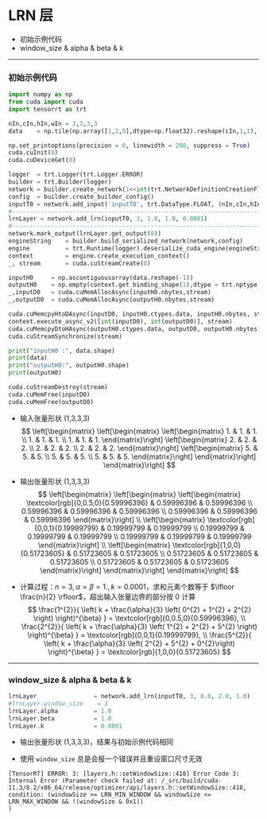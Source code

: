 # LRN 层
+ 初始示例代码
+ window_size & alpha & beta & k

---
### 初始示例代码
```python
import numpy as np
from cuda import cuda
import tensorrt as trt

nIn,cIn,hIn,wIn = 1,3,3,3                                                                           # 输入张量 NCHW
data    = np.tile(np.array([1,2,5],dtype=np.float32).reshape(cIn,1,1),(1,hIn,wIn)).reshape(nIn,cIn,hIn,wIn) # 输入数据.rehsape(cIn,hIn,wIn)

np.set_printoptions(precision = 8, linewidth = 200, suppress = True)
cuda.cuInit(0)
cuda.cuDeviceGet(0)

logger  = trt.Logger(trt.Logger.ERROR)
builder = trt.Builder(logger)
network = builder.create_network(1<<int(trt.NetworkDefinitionCreationFlag.EXPLICIT_BATCH))
config  = builder.create_builder_config()
inputT0 = network.add_input('inputT0', trt.DataType.FLOAT, (nIn,cIn,hIn,wIn))
#---------------------------------------------------------------------------------------------------# 替换部分
lrnLayer = network.add_lrn(inputT0, 3, 1.0, 1.0, 0.0001)                                            # LRN 窗口尺寸 n，参数 alpha，beta，k
#---------------------------------------------------------------------------------------------------# 替换部分
network.mark_output(lrnLayer.get_output(0))
engineString    = builder.build_serialized_network(network,config)
engine          = trt.Runtime(logger).deserialize_cuda_engine(engineString)
context         = engine.create_execution_context()
_, stream       = cuda.cuStreamCreate(0)

inputH0     = np.ascontiguousarray(data.reshape(-1))
outputH0    = np.empty(context.get_binding_shape(1),dtype = trt.nptype(engine.get_binding_dtype(1)))
_,inputD0   = cuda.cuMemAllocAsync(inputH0.nbytes,stream)
_,outputD0  = cuda.cuMemAllocAsync(outputH0.nbytes,stream)

cuda.cuMemcpyHtoDAsync(inputD0, inputH0.ctypes.data, inputH0.nbytes, stream)
context.execute_async_v2([int(inputD0), int(outputD0)], stream)
cuda.cuMemcpyDtoHAsync(outputH0.ctypes.data, outputD0, outputH0.nbytes, stream)
cuda.cuStreamSynchronize(stream)

print("inputH0 :", data.shape)
print(data)
print("outputH0:", outputH0.shape)
print(outputH0)

cuda.cuStreamDestroy(stream)
cuda.cuMemFree(inputD0)
cuda.cuMemFree(outputD0)
```

+ 输入张量形状 (1,3,3,3)
$$
\left[\begin{matrix}
    \left[\begin{matrix}
        \left[\begin{matrix}
            1. & 1. & 1. \\
            1. & 1. & 1. \\
            1. & 1. & 1.
        \end{matrix}\right]
        \left[\begin{matrix}
            2. & 2. & 2. \\
            2. & 2. & 2. \\
            2. & 2. & 2.
        \end{matrix}\right]
        \left[\begin{matrix}
            5. & 5. & 5. \\
            5. & 5. & 5. \\
            5. & 5. & 5.
        \end{matrix}\right]
    \end{matrix}\right]
\end{matrix}\right]
$$

+ 输出张量形状 (1,3,3,3)
$$
\left[\begin{matrix}
    \left[\begin{matrix}
        \left[\begin{matrix}
            \textcolor[rgb]{0,0.5,0}{0.59996396} & 0.59996396 & 0.59996396 \\
            0.59996396 & 0.59996396 & 0.59996396 \\
            0.59996396 & 0.59996396 & 0.59996396
        \end{matrix}\right]
        \\
        \left[\begin{matrix}
            \textcolor[rgb]{0,0,1}{0.19999799} & 0.19999799 & 0.19999799 \\
            0.19999799 & 0.19999799 & 0.19999799 \\
            0.19999799 & 0.19999799 & 0.19999799
        \end{matrix}\right]
        \\
        \left[\begin{matrix}
            \textcolor[rgb]{1,0,0}{0.51723605} & 0.51723605 & 0.51723605 \\
            0.51723605 & 0.51723605 & 0.51723605 \\
            0.51723605 & 0.51723605 & 0.51723605
        \end{matrix}\right]
    \end{matrix}\right]
\end{matrix}\right]
$$

+ 计算过程：$n=3,\alpha=\beta=1.,k=0.0001$，求和元素个数等于 $\lfloor \frac{n}{2} \rfloor$，超出输入张量边界的部分按 0 计算
$$
\frac{1^{2}}{ \left( k + \frac{\alpha}{3} \left( 0^{2} + 1^{2} + 2^{2} \right) \right)^{\beta} }
= \textcolor[rgb]{0,0.5,0}{0.59996396},
\\
\frac{2^{2}}{ \left( k + \frac{\alpha}{3} \left( 1^{2} + 2^{2} + 5^{2} \right) \right)^{\beta} }
= \textcolor[rgb]{0,0,1}{0.19999799},
\\
\frac{5^{2}}{ \left( k + \frac{\alpha}{3} \left( 2^{2} + 5^{2} + 0^{2}\right) \right)^{\beta} }
= \textcolor[rgb]{1,0,0}{0.51723605}
$$

---
### window_size & alpha & beta & k
```python
lrnLayer                = network.add_lrn(inputT0, 3, 0.0, 2.0, 1.0)
#lrnLayer.window_size    = 3                                                                        # LRN 窗口尺寸，范围 [3,15] 且为奇数
lrnLayer.alpha          = 1.0                                                                       # alpha 值，范围 [-1e20, 1e20]
lrnLayer.beta           = 1.0                                                                       # beta 值，范围 [0.01, 1e5f]
lrnLayer.k              = 0.0001                                                                    # k 值，范围 [1e-5, 1e10]
```

+ 输出张量形状 (1,3,3,3)，结果与初始示例代码相同

+ 使用 `window_size` 总是会报一个错误并且重设窗口尺寸无效
```
[TensorRT] ERROR: 3: [layers.h::setWindowSize::418] Error Code 3: Internal Error (Parameter check failed at: /_src/build/cuda-11.3/8.2/x86_64/release/optimizer/api/layers.h::setWindowSize::418, condition: (windowSize >= LRN_MIN_WINDOW && windowSize <= LRN_MAX_WINDOW && !(windowSize & 0x1))
)
```

